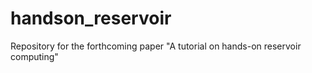 # handson_reservoir
Repository for the forthcoming paper "A tutorial on hands-on reservoir computing"
